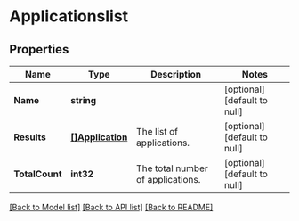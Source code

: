 # Applicationslist

## Properties
Name | Type | Description | Notes
------------ | ------------- | ------------- | -------------
**Name** | **string** |  | [optional] [default to null]
**Results** | [**[]Application**](application.md) | The list of applications. | [optional] [default to null]
**TotalCount** | **int32** | The total number of applications. | [optional] [default to null]

[[Back to Model list]](../README.md#documentation-for-models) [[Back to API list]](../README.md#documentation-for-api-endpoints) [[Back to README]](../README.md)

